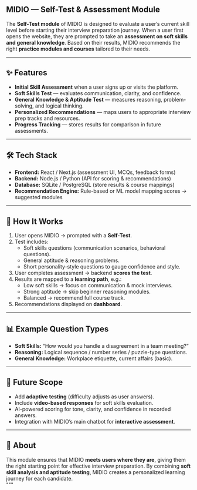 ## MIDIO — Self-Test & Assessment Module  

The **Self-Test module** of MIDIO is designed to evaluate a user’s current skill level before starting their interview preparation journey. When a user first opens the website, they are prompted to take an **assessment on soft skills and general knowledge**. Based on their results, MIDIO recommends the right **practice modules and courses** tailored to their needs.  

---

## ✨ Features  
- **Initial Skill Assessment** when a user signs up or visits the platform.  
- **Soft Skills Test** — evaluates communication, clarity, and confidence.  
- **General Knowledge & Aptitude Test** — measures reasoning, problem-solving, and logical thinking.  
- **Personalized Recommendations** — maps users to appropriate interview prep tracks and resources.  
- **Progress Tracking** — stores results for comparison in future assessments.  

---

## 🛠 Tech Stack  
- **Frontend:** React / Next.js (assessment UI, MCQs, feedback forms)  
- **Backend:** Node.js / Python (API for scoring & recommendations)  
- **Database:** SQLite / PostgreSQL (store results & course mappings)  
- **Recommendation Engine:** Rule-based or ML model mapping scores → suggested modules  

---

## 🚀 How It Works  
1. User opens MIDIO → prompted with a **Self-Test**.  
2. Test includes:  
   - Soft skills questions (communication scenarios, behavioral questions).  
   - General aptitude & reasoning problems.  
   - Short personality-style questions to gauge confidence and style.  
3. User completes assessment → backend **scores the test**.  
4. Results are mapped to a **learning path**, e.g.:  
   - Low soft skills → focus on communication & mock interviews.  
   - Strong aptitude → skip beginner reasoning modules.  
   - Balanced → recommend full course track.  
5. Recommendations displayed on **dashboard**.  

---

## 📊 Example Question Types  
- **Soft Skills:** “How would you handle a disagreement in a team meeting?”  
- **Reasoning:** Logical sequence / number series / puzzle-type questions.  
- **General Knowledge:** Workplace etiquette, current affairs (basic).  

---

## 📌 Future Scope  
- Add **adaptive testing** (difficulty adjusts as user answers).  
- Include **video-based responses** for soft skills evaluation.  
- AI-powered scoring for tone, clarity, and confidence in recorded answers.  
- Integration with MIDIO’s main chatbot for **interactive assessment**.  

---

## 📌 About  
This module ensures that MIDIO **meets users where they are**, giving them the right starting point for effective interview preparation. By combining **soft skill analysis and aptitude testing**, MIDIO creates a personalized learning journey for each candidate.  
"""
